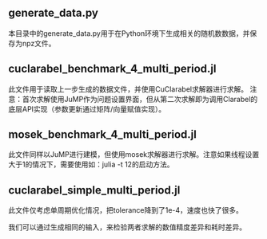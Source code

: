 ## generate_data.py
本目录中的generate_data.py用于在Python环境下生成相关的随机数数据，并保存为npz文件。

## cuclarabel_benchmark_4_multi_period.jl
此文件用于读取上一步生成的数据文件，并使用CuClarabel求解器进行求解。
注意：首次求解使用JuMP作为问题设置界面，但从第二次求解即为调用Clarabel的底层API实现（参数更新通过矩阵/向量赋值实现）。

## mosek_benchmark_4_multi_period.jl
此文件同样以JuMP进行建模，但使用mosek求解器进行求解。注意如果线程设置大于1的情况下，需要使用如：julia -t 12的启动方法。

## cuclarabel_simple_multi_period.jl
此文件仅考虑单周期优化情况，把tolerance降到了1e-4，速度也快了很多。

我们可以通过生成相同的输入，来检验两者求解的数值精度差异和耗时差异。
